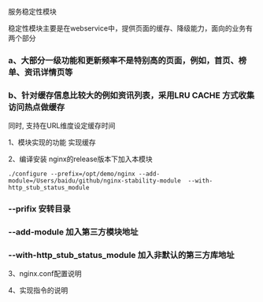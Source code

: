 服务稳定性模块

稳定性模块主要是在webservice中，提供页面的缓存、降级能力，面向的业务有两个部分
### a、大部分一级功能和更新频率不是特别高的页面，例如，首页、榜单、资讯详情页等
### b、针对缓存信息比较大的例如资讯列表，采用LRU CACHE 方式收集访问热点做缓存

同时, 支持在URL维度设定缓存时间

1、模块实现的功能
    实现缓存


2、编译安装
    nginx的release版本下加入本模块

    ./configure --prefix=/opt/demo/nginx --add-module=/Users/baidu/github/nginx-stability-module  --with-http_stub_status_module 

### --prifix 安转目录
### --add-module 加入第三方模块地址
### --with-http_stub_status_module 加入非默认的第三方库地址


3、nginx.conf配置说明


4、实现指令的说明

